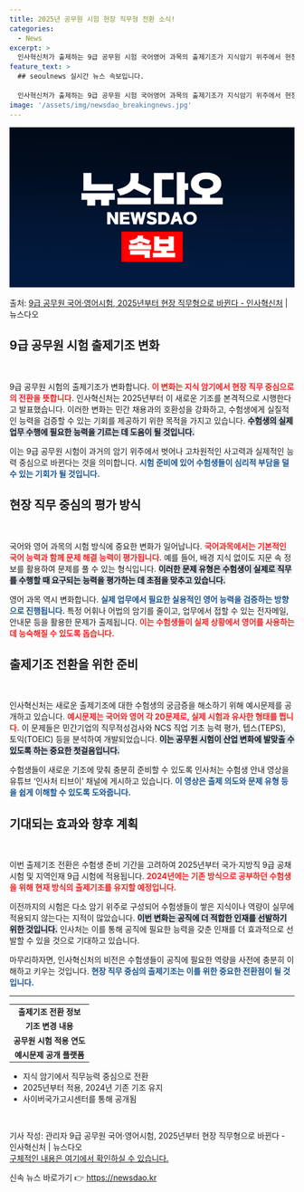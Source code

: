 ```yaml
---
title: 2025년 공무원 시험 현장 직무형 전환 소식!
categories:
  - News
excerpt: >
  인사혁신처가 출제하는 9급 공무원 시험 국어영어 과목의 출제기조가 지식암기 위주에서 현장 직무 중심으로 20…
feature_text: >
  ## seoulnews 실시간 뉴스 속보입니다.

  인사혁신처가 출제하는 9급 공무원 시험 국어영어 과목의 출제기조가 지식암기 위주에서 현장 직무 중심으로 20…
image: '/assets/img/newsdao_breakingnews.jpg'
---
```


![뉴스다오 속보](/assets/img/newsdao_breakingnews.jpg)

<p>출처: <a href="https://newsdao.kr/2583" rel="dofollow">9급 공무원 국어·영어시험, 2025년부터 현장 직무형으로 바뀐다 - 인사혁신처</a> | 뉴스다오</p>

<h2 data-ke-size="size26">9급 공무원 시험 출제기조 변화</h2>

<p data-ke-size="size16">&nbsp;</p>

9급 공무원 시험의 출제기조가 변화합니다. <b><span style="color: #ee2323;">이 변화는 지식 암기에서 현장 직무 중심으로의 전환을 뜻합니다.</span></b> 인사혁신처는 2025년부터 이 새로운 기조를 본격적으로 시행한다고 발표했습니다. 이러한 변화는 민간 채용과의 호환성을 강화하고, 수험생에게 실질적인 능력을 검증할 수 있는 기회를 제공하기 위한 목적을 가지고 있습니다. <b><span style="background-color: #21538527;">수험생의 실제 업무 수행에 필요한 능력을 기르는 데 도움이 될 것입니다.</span></b> 

이는 9급 공무원 시험이 과거의 암기 위주에서 벗어나 고차원적인 사고력과 실제적인 능력 중심으로 바뀐다는 것을 의미합니다. <b><span style="color: #1a5490;">시험 준비에 있어 수험생들이 심리적 부담을 덜 수 있는 기회가 될 것입니다.</span></b> 

<h2 data-ke-size="size26">현장 직무 중심의 평가 방식</h2>

<p data-ke-size="size16">&nbsp;</p>

국어와 영어 과목의 시험 방식에 중요한 변화가 일어납니다. <b><span style="color: #ee2323;">국어과목에서는 기본적인 국어 능력과 함께 문제 해결 능력이 평가됩니다.</span></b> 예를 들어, 배경 지식 없이도 지문 속 정보를 활용하여 문제를 풀 수 있는 형식입니다. <b><span style="background-color: #21538527;">이러한 문제 유형은 수험생이 실제로 직무를 수행할 때 요구되는 능력을 평가하는 데 초점을 맞추고 있습니다.</span></b>

영어 과목 역시 변화합니다. <b><span style="color: #1a5490;">실제 업무에서 필요한 실용적인 영어 능력을 검증하는 방향으로 진행됩니다.</span></b> 특정 어휘나 어법의 암기를 줄이고, 업무에서 접할 수 있는 전자메일, 안내문 등을 활용한 문제가 출제됩니다. <b><span style="color: #ee2323;">이는 수험생들이 실제 상황에서 영어를 사용하는 데 능숙해질 수 있도록 돕습니다.</span></b>

<h2 data-ke-size="size26">출제기조 전환을 위한 준비</h2>

<p data-ke-size="size16">&nbsp;</p>

인사혁신처는 새로운 출제기조에 대한 수험생의 궁금증을 해소하기 위해 예시문제를 공개하고 있습니다. <b><span style="color: #ee2323;">예시문제는 국어와 영어 각 20문제로, 실제 시험과 유사한 형태를 띕니다.</span></b> 이 문제들은 민간기업의 직무적성검사와 NCS 직업 기초 능력 평가, 텝스(TEPS), 토익(TOEIC) 등을 분석하여 개발되었습니다. <b><span style="background-color: #21538527;">이는 공무원 시험이 산업 변화에 발맞출 수 있도록 하는 중요한 첫걸음입니다.</span></b>

수험생들이 새로운 기조에 맞춰 충분히 준비할 수 있도록 인사처는 수험생 안내 영상을 유튜브 ‘인사처 티브이’ 채널에 게시하고 있습니다. <b><span style="color: #1a5490;">이 영상은 출제 의도와 문제 유형 등을 쉽게 이해할 수 있도록 도와줍니다.</span></b> 

<h2 data-ke-size="size26">기대되는 효과와 향후 계획</h2>

<p data-ke-size="size16">&nbsp;</p>

이번 출제기조 전환은 수험생 준비 기간을 고려하여 2025년부터 국가·지방직 9급 공채시험 및 지역인재 9급 시험에 적용됩니다. <b><span style="color: #ee2323;">2024년에는 기존 방식으로 공부하던 수험생을 위해 현재 방식의 출제기조를 유지할 예정입니다.</span></b>

이전까지의 시험은 다소 암기 위주로 구성되어 수험생들이 쌓은 지식이나 역량이 실무에 적용되지 않는다는 지적이 많았습니다. <b><span style="background-color: #21538527;">이번 변화는 공직에 더 적합한 인재를 선발하기 위한 것입니다.</span></b> 인사처는 이를 통해 공직에 필요한 능력을 갖춘 인재를 더 효과적으로 선발할 수 있을 것으로 기대하고 있습니다.

마무리하자면, 인사혁신처의 비전은 수험생들이 공직에 필요한 역량을 사전에 충분히 이해하고 키우는 것입니다. <b><span style="color: #1a5490;">현장 직무 중심의 출제기조는 이를 위한 중요한 전환점이 될 것입니다.</span></b>

<hr>

<table>
  <tr>
    <td style="text-align: center; height: 17px;"><b>출제기조 전환 정보</b></td>
  </tr>
  <tr>
    <td style="text-align: center; height: 17px;"><b>기조 변경 내용</b></td>
  </tr>
  <tr>
    <td style="text-align: center; height: 17px;"><b>공무원 시험 적용 연도</b></td>
  </tr>
  <tr>
    <td style="text-align: center; height: 17px;"><b>예시문제 공개 플랫폼</b></td>
  </tr>
</table>

<ul>
  <li>지식 암기에서 직무능력 중심으로 전환</li>
  <li>2025년부터 적용, 2024년 기존 기조 유지</li>
  <li>사이버국가고시센터를 통해 공개됨</li>
</ul>

<p data-ke-size="size16">&nbsp;</p>

기사 작성: 관리자 9급 공무원 국어·영어시험, 2025년부터 현장 직무형으로 바뀐다 - 인사혁신처 | 뉴스다오  
<a href="https://newsdao.kr/2583">구체적인 내용은 여기에서 확인하실 수 있습니다.</a> 

신속 뉴스 바로가기 👉 <a href="https://newsdao.kr" rel="dofollow">https://newsdao.kr</a>


